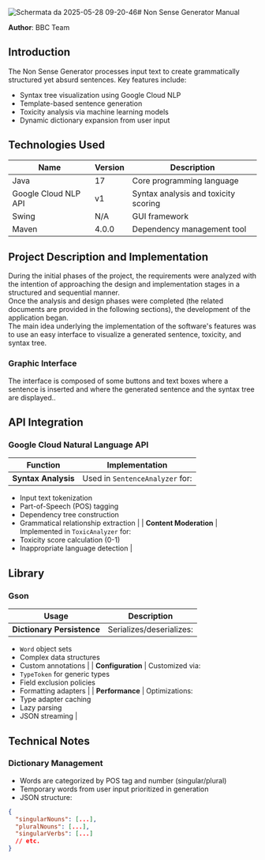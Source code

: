 ![Schermata da 2025-05-28 09-20-46](https://github.com/user-attachments/assets/0d7edb5a-ddde-4a1e-90cc-53b4633c83a0)# Non Sense Generator Manual

**Author**: BBC Team

## Introduction

The Non Sense Generator processes input text to create grammatically structured yet absurd sentences. Key features include:

- Syntax tree visualization using Google Cloud NLP  
- Template-based sentence generation  
- Toxicity analysis via machine learning models  
- Dynamic dictionary expansion from user input

## Technologies Used

| Name                    | Version | Description                        |
|-------------------------|---------|------------------------------------|
| Java                    | 17      | Core programming language          |
| Google Cloud NLP API    | v1      | Syntax analysis and toxicity scoring |
| Swing                   | N/A     | GUI framework                      |
| Maven                   | 4.0.0   | Dependency management tool  |

## Project Description and Implementation

During the initial phases of the project, the requirements were analyzed with the intention of approaching the design and implementation stages in a structured and sequential manner.  
Once the analysis and design phases were completed (the related documents are provided in the following sections), the development of the application began.  
The main idea underlying the implementation of the software's features was to use an easy interface to visualize a generated sentence, toxicity, and syntax tree.

### Graphic Interface

The interface is composed of some buttons and text boxes where a sentence is inserted and where the generated sentence and the syntax tree are displayed..

## API Integration

### Google Cloud Natural Language API

| Function            | Implementation |
|---------------------|----------------|
| **Syntax Analysis** | Used in `SentenceAnalyzer` for:  
  - Input text tokenization  
  - Part-of-Speech (POS) tagging  
  - Dependency tree construction  
  - Grammatical relationship extraction |
| **Content Moderation** | Implemented in `ToxicAnalyzer` for:  
  - Toxicity score calculation (0-1)  
  - Inappropriate language detection |

## Library

### Gson

| Usage              | Description |
|--------------------|-------------|
| **Dictionary Persistence** | Serializes/deserializes:  
  - `Word` object sets  
  - Complex data structures  
  - Custom annotations |
| **Configuration** | Customized via:  
  - `TypeToken` for generic types  
  - Field exclusion policies  
  - Formatting adapters |
| **Performance** | Optimizations:  
  - Type adapter caching  
  - Lazy parsing  
  - JSON streaming |

## Technical Notes

### Dictionary Management

- Words are categorized by POS tag and number (singular/plural)  
- Temporary words from user input prioritized in generation  
- JSON structure:

```json
{
  "singularNouns": [...],
  "pluralNouns": [...],
  "singularVerbs": [...]
  // etc.
}
